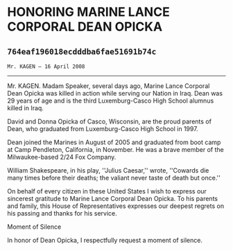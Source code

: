 # HONORING MARINE LANCE CORPORAL DEAN OPICKA
## `764eaf196018ecdddba6fae51691b74c`
`Mr. KAGEN — 16 April 2008`

---


Mr. KAGEN. Madam Speaker, several days ago, Marine Lance Corporal 
Dean Opicka was killed in action while serving our Nation in Iraq. Dean 
was 29 years of age and is the third Luxemburg-Casco High School 
alumnus killed in Iraq.

David and Donna Opicka of Casco, Wisconsin, are the proud parents of 
Dean, who graduated from Luxemburg-Casco High School in 1997.

Dean joined the Marines in August of 2005 and graduated from boot 
camp at Camp Pendleton, California, in November. He was a brave member 
of the Milwaukee-based 2/24 Fox Company.

William Shakespeare, in his play, ''Julius Caesar,'' wrote, ''Cowards 
die many times before their deaths; the valiant never taste of death 
but once.''

On behalf of every citizen in these United States I wish to express 
our sincerest gratitude to Marine Lance Corporal Dean Opicka. To his 
parents and family, this House of Representatives expresses our deepest 
regrets on his passing and thanks for his service.















 Moment of Silence


In honor of Dean Opicka, I respectfully request a moment of silence.